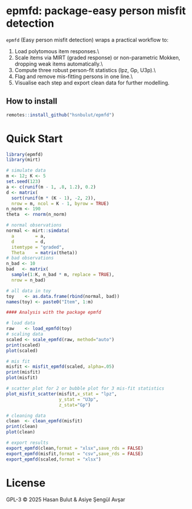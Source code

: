 # epmfd: package-easy person misfit detection

`epmfd` (Easy person misfit detection) wraps a practical workflow to:

1.  Load polytomous item responses.\
2.  Scale items via MIRT (graded response) or non-parametric Mokken, dropping weak items automatically.\
3.  Compute three robust person-fit statistics (lpz, Gp, U3p).\
4.  Flag and remove mis-fitting persons in one line.\
5.  Visualise each step and export clean data for further modelling.

## How to install

``` r
remotes::install_github("hsnbulut/epmfd")
```

# Quick Start

```r
library(epmfd)
library(mirt)

# simulate data
m <- 12; K <- 5
set.seed(123)
a <- c(runif(m - 1, .8, 1.2), 0.2)
d <- matrix(
  sort(runif(m * (K - 1), -2, 2)),
  nrow = m, ncol = K - 1, byrow = TRUE)
n_norm <- 190
theta  <- rnorm(n_norm)

# normal observations 
normal <- mirt::simdata(
  a        = a,
  d        = d,
  itemtype = "graded",
  Theta    = matrix(theta))
# bad observations
n_bad <- 10
bad   <- matrix(
  sample(1:K, n_bad * m, replace = TRUE),
  nrow = n_bad)

# all data in toy
toy    <- as.data.frame(rbind(normal, bad))
names(toy) <- paste0("Item", 1:m)

#### Analysis with the package epmfd

# load data
raw    <- load_epmfd(toy)
# scaling data
scaled <- scale_epmfd(raw, method="auto")
print(scaled)
plot(scaled)

# mis fit 
misfit <- misfit_epmfd(scaled, alpha=.05)
print(misfit)
plot(misfit)

# scatter plot for 2 or bubble plot for 3 mis-fit statistics
plot_misfit_scatter(misfit,x_stat = "lpz",
                    y_stat = "U3p",
                    z_stat="Gp")

# cleaning data
clean  <- clean_epmfd(misfit)
print(clean)
plot(clean)

# export results 
export_epmfd(clean,format = "xlsx",save_rds = FALSE)
export_epmfd(misfit,format = "csv",save_rds = FALSE)
export_epmfd(scaled,format = "xlsx")


```

# License

GPL-3 © 2025 Hasan Bulut & Asiye Şengül Avşar
